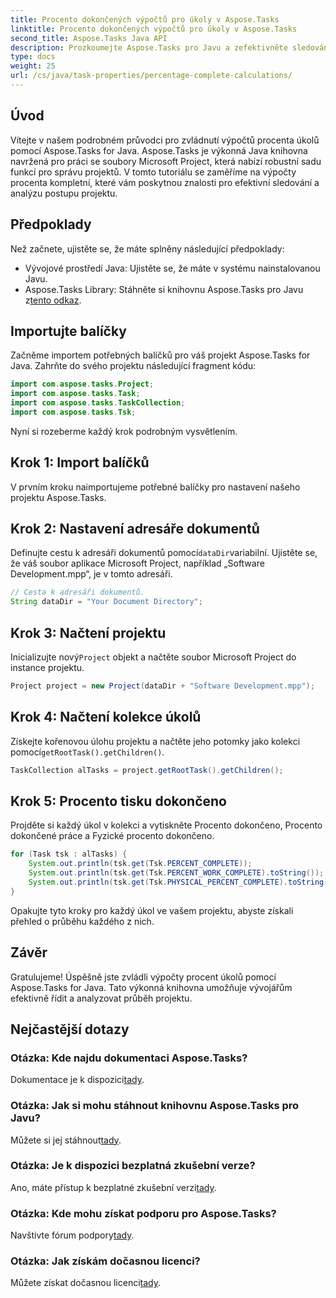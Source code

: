 ```yaml
---
title: Procento dokončených výpočtů pro úkoly v Aspose.Tasks
linktitle: Procento dokončených výpočtů pro úkoly v Aspose.Tasks
second_title: Aspose.Tasks Java API
description: Prozkoumejte Aspose.Tasks pro Javu a zefektivněte sledování průběhu projektu. Bez námahy vypočítávejte procenta úkolů pro efektivní řízení projektu.
type: docs
weight: 25
url: /cs/java/task-properties/percentage-complete-calculations/
---
```

## Úvod
Vítejte v našem podrobném průvodci pro zvládnutí výpočtů procenta úkolů pomocí Aspose.Tasks for Java. Aspose.Tasks je výkonná Java knihovna navržená pro práci se soubory Microsoft Project, která nabízí robustní sadu funkcí pro správu projektů. V tomto tutoriálu se zaměříme na výpočty procenta kompletní, které vám poskytnou znalosti pro efektivní sledování a analýzu postupu projektu.
## Předpoklady
Než začnete, ujistěte se, že máte splněny následující předpoklady:
- Vývojové prostředí Java: Ujistěte se, že máte v systému nainstalovanou Javu.
-  Aspose.Tasks Library: Stáhněte si knihovnu Aspose.Tasks pro Javu z[tento odkaz](https://releases.aspose.com/tasks/java/).
## Importujte balíčky
Začněme importem potřebných balíčků pro váš projekt Aspose.Tasks for Java. Zahrňte do svého projektu následující fragment kódu:
```java
import com.aspose.tasks.Project;
import com.aspose.tasks.Task;
import com.aspose.tasks.TaskCollection;
import com.aspose.tasks.Tsk;
```
Nyní si rozeberme každý krok podrobným vysvětlením.
## Krok 1: Import balíčků
V prvním kroku naimportujeme potřebné balíčky pro nastavení našeho projektu Aspose.Tasks.
## Krok 2: Nastavení adresáře dokumentů
 Definujte cestu k adresáři dokumentů pomocí`dataDir`variabilní. Ujistěte se, že váš soubor aplikace Microsoft Project, například „Software Development.mpp“, je v tomto adresáři.
```java
// Cesta k adresáři dokumentů.
String dataDir = "Your Document Directory";
```
## Krok 3: Načtení projektu
 Inicializujte nový`Project` objekt a načtěte soubor Microsoft Project do instance projektu.
```java
Project project = new Project(dataDir + "Software Development.mpp");
```
## Krok 4: Načtení kolekce úkolů
 Získejte kořenovou úlohu projektu a načtěte jeho potomky jako kolekci pomocí`getRootTask().getChildren()`.
```java
TaskCollection alTasks = project.getRootTask().getChildren();
```
## Krok 5: Procento tisku dokončeno
Projděte si každý úkol v kolekci a vytiskněte Procento dokončeno, Procento dokončené práce a Fyzické procento dokončeno.
```java
for (Task tsk : alTasks) {
    System.out.println(tsk.get(Tsk.PERCENT_COMPLETE));
    System.out.println(tsk.get(Tsk.PERCENT_WORK_COMPLETE).toString());
    System.out.println(tsk.get(Tsk.PHYSICAL_PERCENT_COMPLETE).toString());
}
```
Opakujte tyto kroky pro každý úkol ve vašem projektu, abyste získali přehled o průběhu každého z nich.
## Závěr
Gratulujeme! Úspěšně jste zvládli výpočty procent úkolů pomocí Aspose.Tasks for Java. Tato výkonná knihovna umožňuje vývojářům efektivně řídit a analyzovat průběh projektu.
## Nejčastější dotazy
### Otázka: Kde najdu dokumentaci Aspose.Tasks?
 Dokumentace je k dispozici[tady](https://reference.aspose.com/tasks/java/).
### Otázka: Jak si mohu stáhnout knihovnu Aspose.Tasks pro Javu?
 Můžete si jej stáhnout[tady](https://releases.aspose.com/tasks/java/).
### Otázka: Je k dispozici bezplatná zkušební verze?
Ano, máte přístup k bezplatné zkušební verzi[tady](https://releases.aspose.com/).
### Otázka: Kde mohu získat podporu pro Aspose.Tasks?
 Navštivte fórum podpory[tady](https://forum.aspose.com/c/tasks/15).
### Otázka: Jak získám dočasnou licenci?
 Můžete získat dočasnou licenci[tady](https://purchase.aspose.com/temporary-license/).